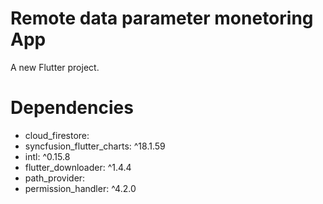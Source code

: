 # Remote data parameter monetoring App

A new Flutter project.

# Dependencies
  - cloud_firestore:
  - syncfusion_flutter_charts: ^18.1.59
  - intl: ^0.15.8
  - flutter_downloader: ^1.4.4
  - path_provider:
  - permission_handler: ^4.2.0




